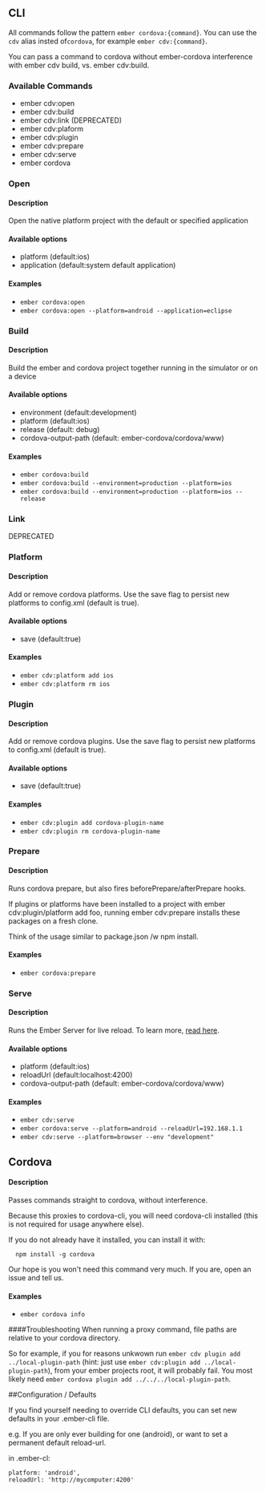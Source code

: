 ## CLI

All commands follow the pattern `ember cordova:{command}`. You can use the `cdv` alias
insted of`cordova`, for example `ember cdv:{command}`.

You can pass a command to cordova without
ember-cordova interference with ember cdv build, vs. ember cdv:build.

### Available Commands
* ember cdv:open
* ember cdv:build
* ember cdv:link (DEPRECATED)
* ember cdv:plaform
* ember cdv:plugin
* ember cdv:prepare
* ember cdv:serve
* ember cordova

### Open

#### Description

Open the native platform project with the default or specified application

#### Available options
+ platform (default:ios)
+ application (default:system default application)

#### Examples
+ `ember cordova:open`
+ `ember cordova:open --platform=android --application=eclipse`


### Build

#### Description

Build the ember and cordova project together running in the simulator or on a device

#### Available options
+ environment (default:development)
+ platform (default:ios)
+ release (default: debug)
+ cordova-output-path (default: ember-cordova/cordova/www)

#### Examples
+ `ember cordova:build`
+ `ember cordova:build --environment=production --platform=ios`
+ `ember cordova:build --environment=production --platform=ios --release`

### Link

DEPRECATED

### Platform

#### Description
Add or remove cordova platforms. Use the save flag to persist new
platforms to config.xml (default is true).

#### Available options
+ save (default:true)

#### Examples
+ `ember cdv:platform add ios`
+ `ember cdv:platform rm ios`

### Plugin

#### Description
Add or remove cordova plugins. Use the save flag to persist new
platforms to config.xml (default is true).

#### Available options
+ save (default:true)

#### Examples
+ `ember cdv:plugin add cordova-plugin-name`
+ `ember cdv:plugin rm cordova-plugin-name`

### Prepare

#### Description
Runs cordova prepare, but also fires beforePrepare/afterPrepare hooks.

If plugins or platforms have been installed to a project with ember
cdv:plugin/platform add foo, running ember cdv:prepare installs these
packages on a fresh clone.

Think of the usage similar to package.json /w npm install.

#### Examples
+ `ember cordova:prepare`

### Serve

#### Description

Runs the Ember Server for live reload. To learn more, [read
here](livereload.md).

#### Available options
+ platform (default:ios)
+ reloadUrl (default:localhost:4200)
+ cordova-output-path (default: ember-cordova/cordova/www)

#### Examples
+ `ember cdv:serve`
+ `ember cordova:serve --platform=android --reloadUrl=192.168.1.1`
+ `ember cdv:serve --platform=browser --env "development"`

## Cordova

#### Description

Passes commands straight to cordova, without interference.

Because this proxies to cordova-cli, you will need cordova-cli installed
(this is not required for usage anywhere else).

If you do not already have it installed, you can install it with:

```
  npm install -g cordova
```

Our hope is you won't need this command very much. If you are, open
an issue and tell us.

#### Examples
+ `ember cordova info`

####Troubleshooting
When running a proxy command, file paths are relative to
your cordova directory.

So for example, if you for reasons unkwown run `ember cdv plugin add ../local-plugin-path`
(hint: just use `ember cdv:plugin add ../local-plugin-path`), from your
ember projects root, it will probably fail. You most likely need `ember
cordova plugin add ../../../local-plugin-path`.

##Configuration / Defaults

If you find yourself needing to override CLI defaults, you can set
new defaults in your .ember-cli file.

e.g. If you are only ever building for one (android), or want to
set a permanent default reload-url.

in .ember-cl:
```
platform: 'android',
reloadUrl: 'http://mycomputer:4200'
```
